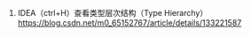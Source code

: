 01. IDEA（ctrl+H）查看类型层次结构（Type Hierarchy）
https://blog.csdn.net/m0_65152767/article/details/133221587
